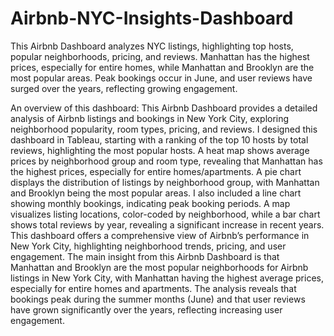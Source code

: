 # Airbnb-NYC-Insights-Dashboard
This Airbnb Dashboard analyzes NYC listings, highlighting top hosts, popular neighborhoods, pricing, and reviews. Manhattan has the highest prices, especially for entire homes, while Manhattan and Brooklyn are the most popular areas. Peak bookings occur in June, and user reviews have surged over the years, reflecting growing engagement.

An overview of this dashboard: This Airbnb Dashboard provides a detailed analysis of Airbnb listings and bookings in New York City, exploring neighborhood popularity, room types, pricing, and reviews. I designed this dashboard in Tableau, starting with a ranking of the top 10 hosts by total reviews, highlighting the most popular hosts. A heat map shows average prices by neighborhood group and room type, revealing that Manhattan has the highest prices, especially for entire homes/apartments. A pie chart displays the distribution of listings by neighborhood group, with Manhattan and Brooklyn being the most popular areas. I also included a line chart showing monthly bookings, indicating peak booking periods. A map visualizes listing locations, color-coded by neighborhood, while a bar chart shows total reviews by year, revealing a significant increase in recent years. This dashboard offers a comprehensive view of Airbnb’s performance in New York City, highlighting neighborhood trends, pricing, and user engagement.
The main insight from this Airbnb Dashboard is that Manhattan and Brooklyn are the most popular neighborhoods for Airbnb listings in New York City, with Manhattan having the highest average prices, especially for entire homes and apartments. The analysis reveals that bookings peak during the summer months (June) and that user reviews have grown significantly over the years, reflecting increasing user engagement.
